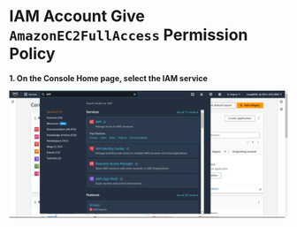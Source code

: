 # IAM Account Give `AmazonEC2FullAccess` Permission Policy

**1. On the Console Home page, select the IAM service**

![Image](./Images/IAM/1.png)